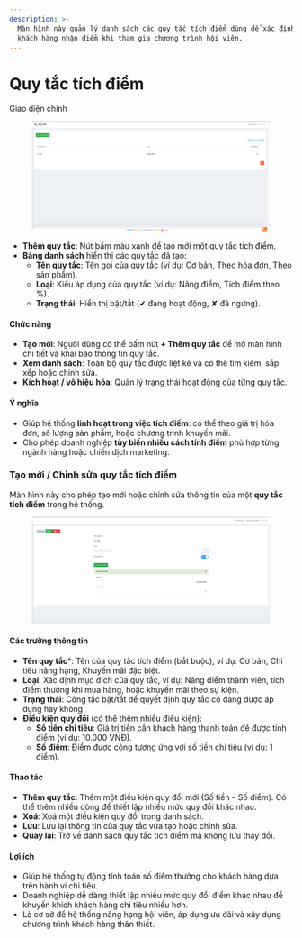 ```yaml
---
description: >-
  Màn hình này quản lý danh sách các quy tắc tích điểm dùng để xác định cách
  khách hàng nhận điểm khi tham gia chương trình hội viên.
---
```


# Quy tắc tích điểm

Giao diện chính

<figure><img src="../.gitbook/assets/image (28).png" alt=""><figcaption></figcaption></figure>

* **Thêm quy tắc**: Nút bấm màu xanh để tạo mới một quy tắc tích điểm.
* **Bảng danh sách** hiển thị các quy tắc đã tạo:
  * **Tên quy tắc**: Tên gọi của quy tắc (ví dụ: Cơ bản, Theo hóa đơn, Theo sản phẩm).
  * **Loại**: Kiểu áp dụng của quy tắc (ví dụ: Nâng điểm, Tích điểm theo %).
  * **Trạng thái**: Hiển thị bật/tắt (✔ đang hoạt động, ✘ đã ngưng).

#### Chức năng

* **Tạo mới**: Người dùng có thể bấm nút **+ Thêm quy tắc** để mở màn hình chi tiết và khai báo thông tin quy tắc.
* **Xem danh sách**: Toàn bộ quy tắc được liệt kê và có thể tìm kiếm, sắp xếp hoặc chỉnh sửa.
* **Kích hoạt / vô hiệu hóa**: Quản lý trạng thái hoạt động của từng quy tắc.

#### Ý nghĩa

* Giúp hệ thống **linh hoạt trong việc tích điểm**: có thể theo giá trị hóa đơn, số lượng sản phẩm, hoặc chương trình khuyến mãi.
* Cho phép doanh nghiệp **tùy biến nhiều cách tính điểm** phù hợp từng ngành hàng hoặc chiến dịch marketing.



### Tạo mới / Chỉnh sửa quy tắc tích điểm

Màn hình này cho phép tạo mới hoặc chỉnh sửa thông tin của một **quy tắc tích điểm** trong hệ thống.

<figure><img src="../.gitbook/assets/image (4).png" alt=""><figcaption></figcaption></figure>

#### Các trường thông tin

* **Tên quy tắc**\*: Tên của quy tắc tích điểm (bắt buộc), ví dụ: Cơ bản, Chi tiêu nâng hạng, Khuyến mãi đặc biệt.
* **Loại**: Xác định mục đích của quy tắc, ví dụ: Nâng điểm thành viên, tích điểm thưởng khi mua hàng, hoặc khuyến mãi theo sự kiện.
* **Trạng thái**: Công tắc bật/tắt để quyết định quy tắc có đang được áp dụng hay không.
* **Điều kiện quy đổi** (có thể thêm nhiều điều kiện):
  * **Số tiền chi tiêu**: Giá trị tiền cần khách hàng thanh toán để được tính điểm (ví dụ: 10.000 VNĐ).
  * **Số điểm**: Điểm được cộng tương ứng với số tiền chi tiêu (ví dụ: 1 điểm).

#### Thao tác

* **Thêm quy tắc**: Thêm một điều kiện quy đổi mới (Số tiền – Số điểm). Có thể thêm nhiều dòng để thiết lập nhiều mức quy đổi khác nhau.
* **Xoá**: Xoá một điều kiện quy đổi trong danh sách.
* **Lưu**: Lưu lại thông tin của quy tắc vừa tạo hoặc chỉnh sửa.
* **Quay lại**: Trở về danh sách quy tắc tích điểm mà không lưu thay đổi.

#### Lợi ích

* Giúp hệ thống tự động tính toán số điểm thưởng cho khách hàng dựa trên hành vi chi tiêu.
* Doanh nghiệp dễ dàng thiết lập nhiều mức quy đổi điểm khác nhau để khuyến khích khách hàng chi tiêu nhiều hơn.
* Là cơ sở để hệ thống nâng hạng hội viên, áp dụng ưu đãi và xây dựng chương trình khách hàng thân thiết.

